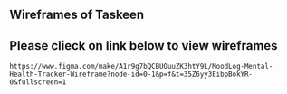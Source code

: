 
## Wireframes of Taskeen 
## Please clieck on link below to view wireframes

`https://www.figma.com/make/A1r9g7bQCBUOuuZK3htY9L/MoodLog-Mental-Health-Tracker-Wireframe?node-id=0-1&p=f&t=35Z6yy3EibpBokYR-0&fullscreen=1`